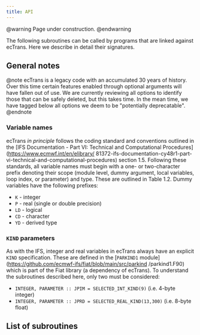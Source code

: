 ```yaml
---
title: API
---
```


@warning
Page under construction.
@endwarning

The following subroutines can be called by programs that are linked against ecTrans. Here we
describe in detail their signatures.

## General notes

@note
ecTrans is a legacy code with an accumulated 30 years of history. Over this time certain
features enabled through optional arguments will have fallen out of use. We are currently reviewing
all options to identify those that can be safely deleted, but this takes time. In the mean time, we
have tagged below all options we deem to be "potentially deprecatable".
@endnote

### Variable names

ecTrans _in principle_ follows the coding standard and conventions outlined in the [IFS
Documentation - Part VI: Technical and Computational Procedures](https://www.ecmwf.int/en/elibrary/
81372-ifs-documentation-cy48r1-part-vi-technical-and-computational-procedures) section 1.5.
Following these standards, all variable names must begin with a one- or two-character prefix
denoting their scope (module level, dummy argument, local variables, loop index, or parameter) and
type. These are outlined in Table 1.2. Dummy variables have the following prefixes:

- `K` - integer
- `P` - real (single or double precision)
- `LD` - logical
- `CD` - character
- `YD` - derived type

### `KIND` parameters

As with the IFS, integer and real variables in ecTrans always have an explicit `KIND` specification.
These are defined in the [`PARKIND1` module](https://github.com/ecmwf-ifs/fiat/blob/main/src/parkind
/parkind1.F90) which is part of the Fiat library (a dependency of ecTrans). To understand the
subroutines described here, only two must be considered:

- `INTEGER, PARAMETER :: JPIM = SELECTED_INT_KIND(9)` (i.e. 4-byte integer)
- `INTEGER, PARAMETER :: JPRD = SELECTED_REAL_KIND(13,300)` (i.e. 8-byte float)

## List of subroutines
